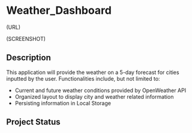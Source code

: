 # Weather_Dashboard

(URL)

(SCREENSHOT)

## Description
This application will provide the weather on a 5-day forecast for cities inputted by the user. Functionalities include, but not limited to:

* Current and future weather conditions provided by OpenWeather API
* Organized layout to display city and weather related information
* Persisting information in Local Storage


## Project Status